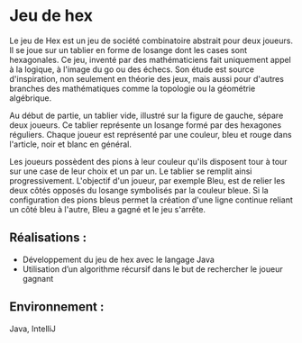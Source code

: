 # Jeu de hex

Le jeu de Hex est un jeu de société combinatoire abstrait pour deux joueurs. Il se joue sur un tablier en forme de losange dont les cases sont hexagonales. Ce jeu, inventé par des mathématiciens fait uniquement appel à la logique, à l'image du go ou des échecs. Son étude est source d'inspiration, non seulement en théorie des jeux, mais aussi pour d'autres branches des mathématiques comme la topologie ou la géométrie algébrique.

Au début de partie, un tablier vide, illustré sur la figure de gauche, sépare deux joueurs. Ce tablier représente un losange formé par des hexagones réguliers. Chaque joueur est représenté par une couleur, bleu et rouge dans l'article, noir et blanc en général.

Les joueurs possèdent des pions à leur couleur qu'ils disposent tour à tour sur une case de leur choix et un par un. Le tablier se remplit ainsi progressivement. L'objectif d'un joueur, par exemple Bleu, est de relier les deux côtés opposés du losange symbolisés par la couleur bleue. Si la configuration des pions bleus permet la création d'une ligne continue reliant un côté bleu à l'autre, Bleu a gagné et le jeu s'arrête.

## Réalisations :

*	Développement du jeu de hex avec le langage Java
*	Utilisation d’un algorithme récursif dans le but de rechercher le joueur gagnant

## Environnement : 

Java, IntelliJ
